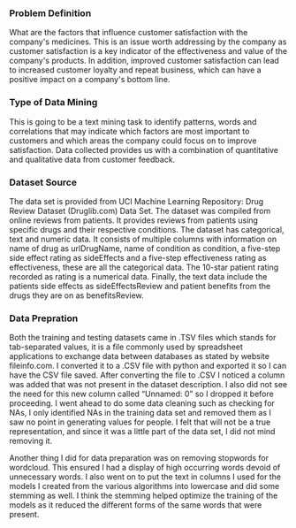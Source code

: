 ### Problem Definition
What are the factors that influence customer satisfaction with the company's medicines. This is an 
issue worth addressing by the company as customer satisfaction is a key indicator of the 
effectiveness and value of the company's products. In addition, improved customer satisfaction can 
lead to increased customer loyalty and repeat business, which can have a positive impact on a 
company's bottom line.

### Type of Data Mining
This is going to be a text mining task to identify patterns, words and correlations that may indicate 
which factors are most important to customers and which areas the company could focus on to
improve satisfaction. Data collected provides us with a combination of quantitative and qualitative 
data from customer feedback.

### Dataset Source
The data set is provided from UCI Machine Learning Repository: Drug Review Dataset (Druglib.com) 
Data Set. The dataset was compiled from online reviews from patients. It provides reviews from 
patients using specific drugs and their respective conditions. The dataset has categorical, text and 
numeric data. It consists of multiple columns with information on name of drug as urlDrugName, 
name of condition as condition, a five-step side effect rating as sideEffects and a five-step
effectiveness rating as effectiveness, these are all the categorical data. The 10-star patient rating 
recorded as rating is a numerical data. Finally, the text data include the patients side effects as 
sideEffectsReview and patient benefits from the drugs they are on as benefitsReview.

### Data Prepration
Both the training and testing datasets came in .TSV files which stands for tab-separated values,
it is a file commonly used by spreadsheet applications to exchange data between databases as
stated by website fileinfo.com. I converted it to a .CSV file with python and exported it so I can have the CSV file saved.
After converting the file to .CSV I noticed a column was added that was not present in the dataset 
description. I also did not see the need for this new column called “Unnamed: 0” so I dropped it 
before proceeding. I went ahead to do some data cleaning such as checking for NAs, I only identified 
NAs in the training data set and removed them as I saw no point in generating values for people. I 
felt that will not be a true representation, and since it was a little part of the data set, I did not mind 
removing it.

Another thing I did for data preparation was on removing stopwords for wordcloud. This ensured I 
had a display of high occurring words devoid of unnecessary words. I also went on to put the text in 
columns I used for the models I created from the various algorithms into lowercase and did some 
stemming as well. I think the stemming helped optimize the training of the models as it reduced the 
different forms of the same words that were present.